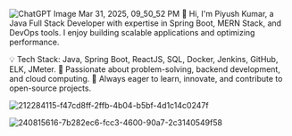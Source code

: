 ![ChatGPT Image Mar 31, 2025, 09_50_52 PM](https://github.com/user-attachments/assets/a6542e6a-14f4-40d2-bd4e-a85a43c3ca6f)
👋 Hi, I'm Piyush Kumar, a Java Full Stack Developer with expertise in Spring Boot, MERN Stack, and DevOps tools.
   I enjoy building scalable applications and optimizing performance.

💡 Tech Stack: Java, Spring Boot, ReactJS, SQL, Docker, Jenkins, GitHub, ELK, JMeter.
🎯 Passionate about problem-solving, backend development, and cloud computing.
📌 Always eager to learn, innovate, and contribute to open-source projects.

![212284115-f47cd8ff-2ffb-4b04-b5bf-4d1c14c0247f](https://github.com/user-attachments/assets/b6400239-67b3-412a-958c-fa701e70ed42)

![240815616-7b282ec6-fcc3-4600-90a7-2c3140549f58](https://github.com/user-attachments/assets/f4247bbb-9ae3-4e42-8f02-d9e237fd9752)



